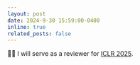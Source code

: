 ```yaml
---
layout: post
date: 2024-9-30 15:59:00-0400
inline: true
related_posts: false
---
```


&#x1F468;&#x200D;&#x1F4BB; I will serve as a reviewer for <a href="https://iclr.cc/Conferences/2025/Dates">ICLR 2025</a>.